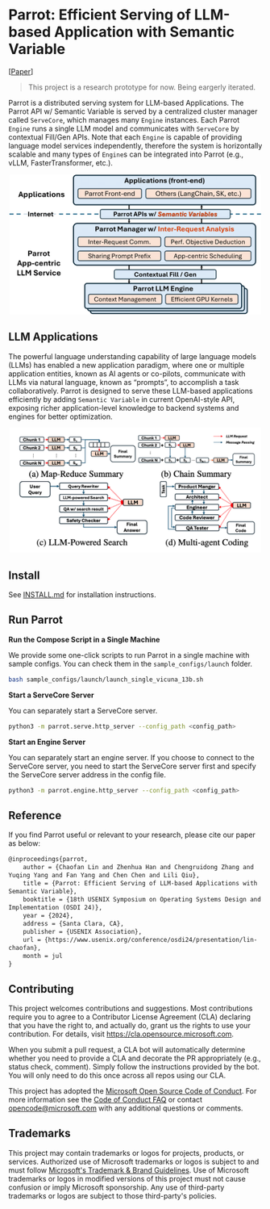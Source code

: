 # Parrot: Efficient Serving of LLM-based Application with Semantic Variable

[[Paper](https://arxiv.org/abs/2405.19888)]

> This project is a research prototype for now. Being eargerly iterated.

Parrot is a distributed serving system for LLM-based Applications. The Parrot API w/ Semantic Variable is served by a centralized cluster manager called `ServeCore`, which manages many `Engine` instances. Each Parrot `Engine` runs a single LLM model and communicates with `ServeCore` by contextual Fill/Gen APIs. Note that each `Engine` is capable of providing language model services independently, therefore the system is horizontally scalable and many types of `Engine`s can be integrated into Parrot (e.g., vLLM, FasterTransformer, etc.).

<div align="center">
  <img src="assets/arch_paper_ver.png" width="500px" />
</div>

## LLM Applications

The powerful language understanding capability of large language models (LLMs) has enabled a new application paradigm, where one or multiple application entities, known as AI agents or co-pilots, communicate with LLMs via natural language, known as “prompts”, to accomplish a task collaboratively. Parrot is designed to serve these LLM-based applications efficiently by adding `Semantic Variable` in current OpenAI-style API, exposing richer application-level knowledge to backend systems and engines for better optimization.

<div align="center">
  <img src="assets/app_examples.png" width="500px" />
</div>

## Install

See [INSTALL.md](INSTALL.md) for installation instructions.

## Run Parrot

**Run the Compose Script in a Single Machine**

We provide some one-click scripts to run Parrot in a single machine with sample configs. You can check them in the `sample_configs/launch` folder.

```bash
bash sample_configs/launch/launch_single_vicuna_13b.sh
```

<!-- **Run Docker Compose in a Cluster**

TODO -->

**Start a ServeCore Server**

You can separately start a ServeCore server.

```bash
python3 -m parrot.serve.http_server --config_path <config_path>
```

**Start an Engine Server**

You can separately start an engine server. If you choose to connect to the ServeCore server, you need to start the ServeCore server first and specify the ServeCore server address in the config file.

```bash
python3 -m parrot.engine.http_server --config_path <config_path>
```

## Reference

If you find Parrot useful or relevant to your research, please cite our paper as below:

```
@inproceedings{parrot,
    author = {Chaofan Lin and Zhenhua Han and Chengruidong Zhang and Yuqing Yang and Fan Yang and Chen Chen and Lili Qiu},
    title = {Parrot: Efficient Serving of LLM-based Applications with Semantic Variable},
    booktitle = {18th USENIX Symposium on Operating Systems Design and Implementation (OSDI 24)},
    year = {2024},
    address = {Santa Clara, CA},
    publisher = {USENIX Association},
    url = {https://www.usenix.org/conference/osdi24/presentation/lin-chaofan},
    month = jul
}
```

## Contributing

This project welcomes contributions and suggestions.  Most contributions require you to agree to a
Contributor License Agreement (CLA) declaring that you have the right to, and actually do, grant us
the rights to use your contribution. For details, visit https://cla.opensource.microsoft.com.

When you submit a pull request, a CLA bot will automatically determine whether you need to provide
a CLA and decorate the PR appropriately (e.g., status check, comment). Simply follow the instructions
provided by the bot. You will only need to do this once across all repos using our CLA.

This project has adopted the [Microsoft Open Source Code of Conduct](https://opensource.microsoft.com/codeofconduct/).
For more information see the [Code of Conduct FAQ](https://opensource.microsoft.com/codeofconduct/faq/) or
contact [opencode@microsoft.com](mailto:opencode@microsoft.com) with any additional questions or comments.

## Trademarks

This project may contain trademarks or logos for projects, products, or services. Authorized use of Microsoft 
trademarks or logos is subject to and must follow 
[Microsoft's Trademark & Brand Guidelines](https://www.microsoft.com/en-us/legal/intellectualproperty/trademarks/usage/general).
Use of Microsoft trademarks or logos in modified versions of this project must not cause confusion or imply Microsoft sponsorship.
Any use of third-party trademarks or logos are subject to those third-party's policies.